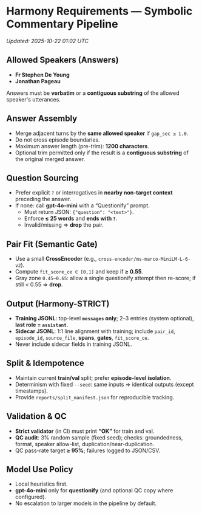 # Harmony Requirements — Symbolic Commentary Pipeline
_Updated: 2025-10-22 01:02 UTC_

## Allowed Speakers (Answers)
- **Fr Stephen De Young**
- **Jonathan Pageau**

Answers must be **verbatim** or a **contiguous substring** of the allowed speaker's utterances.

## Answer Assembly
- Merge adjacent turns by the **same allowed speaker** if `gap_sec ≤ 1.0`.
- Do not cross episode boundaries.
- Maximum answer length (pre-trim): **1200 characters**.
- Optional trim permitted only if the result is a **contiguous substring** of the original merged answer.

## Question Sourcing
- Prefer explicit `?` or interrogatives in **nearby non-target context** preceding the answer.
- If none: call **gpt-4o-mini** with a “Questionify” prompt.
  - Must return JSON: `{"question": "<text>"}`.
  - Enforce **≤ 25 words** and **ends with `?`**.
  - Invalid/missing ⇒ **drop** the pair.

## Pair Fit (Semantic Gate)
- Use a small **CrossEncoder** (e.g., `cross-encoder/ms-marco-MiniLM-L-6-v2`).  
- Compute `fit_score_ce ∈ [0,1]` and keep if **≥ 0.55**.
- Gray zone `0.45–0.65`: allow a single questionify attempt then re-score; if still < 0.55 ⇒ **drop**.

## Output (Harmony-STRICT)
- **Training JSONL**: top-level **`messages` only**; 2–3 entries (system optional), **last role = `assistant`**.
- **Sidecar JSONL**: 1:1 line alignment with training; include `pair_id`, `episode_id`, `source_file`, **spans**, **gates**, `fit_score_ce`.
- Never include sidecar fields in training JSONL.

## Split & Idempotence
- Maintain current **train/val** split; prefer **episode-level isolation**.
- Determinism with fixed `--seed`: same inputs ⇒ identical outputs (except timestamps).
- Provide `reports/split_manifest.json` for reproducible tracking.

## Validation & QC
- **Strict validator** (in CI) must print **“OK”** for train and val.
- **QC audit**: 3% random sample (fixed seed); checks: groundedness, format, speaker allow-list, duplication/near-duplication.
- QC pass-rate target **≥ 95%**; failures logged to JSON/CSV.

## Model Use Policy
- Local heuristics first.
- **gpt-4o-mini** only for **questionify** (and optional QC copy where configured).
- No escalation to larger models in the pipeline by default.
